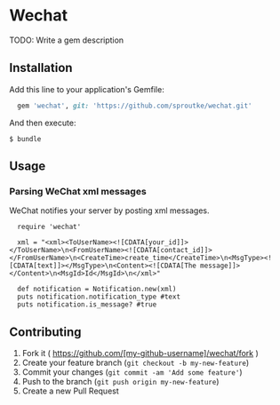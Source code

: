 # Wechat

TODO: Write a gem description

## Installation

Add this line to your application's Gemfile:

```ruby
  gem 'wechat', git: 'https://github.com/sproutke/wechat.git'
```

And then execute:

    $ bundle

## Usage

### Parsing WeChat xml messages

WeChat notifies your server by posting xml messages.

```
  require 'wechat'
  
  xml = "<xml><ToUserName><![CDATA[your_id]]></ToUserName>\n<FromUserName><![CDATA[contact_id]]></FromUserName>\n<CreateTime>create_time</CreateTime>\n<MsgType><![CDATA[text]]></MsgType>\n<Content><![CDATA[The message]]></Content>\n<MsgId>Id</MsgId>\n</xml>"

  def notification = Notification.new(xml)
  puts notification.notification_type #text
  puts notification.is_message? #true
```


## Contributing

1. Fork it ( https://github.com/[my-github-username]/wechat/fork )
2. Create your feature branch (`git checkout -b my-new-feature`)
3. Commit your changes (`git commit -am 'Add some feature'`)
4. Push to the branch (`git push origin my-new-feature`)
5. Create a new Pull Request
